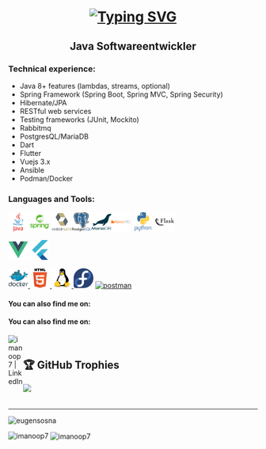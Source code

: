 
<h1 align="center">
    <a href="https://git.io/typing-svg"><img src="https://readme-typing-svg.herokuapp.com?font=Fira+Code&pause=1000&width=435&lines=Hallo+Zusammen+%F0%9F%91%8B!+Ich+bin+Yevhen" alt="Typing SVG" /></a>
</h1>
<h2 align="center">Java Softwareentwickler</h2>

### Technical experience:
* Java 8+ features (lambdas, streams, optional)
* Spring Framework (Spring Boot, Spring MVC, Spring Security)
* Hibernate/JPA
* RESTful web services
* Testing frameworks (JUnit, Mockito)
* Rabbitmq
* PostgresQL/MariaDB
* Dart
* Flutter 
* Vuejs 3.x
* Ansible 
* Podman/Docker 

<!-- 👉[My Online Portfolio]() -->
<h3 align="left">Languages and Tools:</h3>
<p align="left"> 

<img src="https://raw.githubusercontent.com/devicons/devicon/master/icons/java/java-original-wordmark.svg" alt="java" width="40" height="40"/> 
<img src="https://raw.githubusercontent.com/devicons/devicon/master/icons/spring/spring-original-wordmark.svg" alt="spring" width="40" height="40"/> 
<img src="https://raw.githubusercontent.com/devicons/devicon/master/icons/hibernate/hibernate-original-wordmark.svg" alt="hibernate" width="40" height="40"/><img src="https://raw.githubusercontent.com/devicons/devicon/master/icons/postgresql/postgresql-original-wordmark.svg" alt="postgresql" width="40" height="40"/><img src="https://raw.githubusercontent.com/devicons/devicon/master/icons/mariadb/mariadb-original-wordmark.svg" alt="mariadb" width="40" height="40"/><img src="https://raw.githubusercontent.com/devicons/devicon/master/icons/rabbitmq/rabbitmq-original-wordmark.svg" alt="rabbitmq" width="40" height="40"/>

<img src="https://raw.githubusercontent.com/devicons/devicon/master/icons/python/python-original-wordmark.svg" alt="python" width="40" height="40"/>
<img src="https://raw.githubusercontent.com/devicons/devicon/master/icons/flask/flask-original-wordmark.svg" alt="flask" width="40" height="40"/>

<a href="https://vuejs.org/"><img src="https://raw.githubusercontent.com/devicons/devicon/master/icons/vuejs/vuejs-original.svg" alt="vuejs" width="40" height="40"/></a>
<a href="https://flutter.dev/"><img src="https://raw.githubusercontent.com/devicons/devicon/master/icons/flutter/flutter-original.svg" alt="flutter" width="40" height="40"/></a>

 <a href="https://www.docker.com/" target="_blank"> <img src="https://raw.githubusercontent.com/devicons/devicon/master/icons/docker/docker-original-wordmark.svg" alt="docker" width="40" height="40"/> </a> <a href="https://www.w3.org/html/" target="_blank"> <img src="https://raw.githubusercontent.com/devicons/devicon/master/icons/html5/html5-original-wordmark.svg" alt="html5" width="40" height="40"/> </a> <a href="https://www.linux.org/" target="_blank"> <img src="https://raw.githubusercontent.com/devicons/devicon/master/icons/linux/linux-original.svg" alt="linux" width="40" height="40"/> </a> <img src="https://raw.githubusercontent.com/devicons/devicon/master/icons/fedora/fedora-original.svg" alt="fedora" width="40" height="40"/>  <a href="https://postman.com" target="_blank"> <img src="https://www.vectorlogo.zone/logos/getpostman/getpostman-icon.svg" alt="postman" width="40" height="40"/> </a> 

 #### You can also find me on: 

#### You can also find me on: 


[<img align="left" alt="imanoop7 | LinkedIn" width="30px" src="https://img.icons8.com/color/48/000000/linkedin.png" />][linkedin]

<br>


## 🏆 GitHub Trophies
![](https://github-profile-trophy.vercel.app/?username=eugensosna&theme=radical&no-frame=false&no-bg=true&margin-w=4)                                                                                                                                                                    
<br>

<hr>

[linkedin]:https://www.linkedin.com/in/yevhen-sosna%F0%9F%87%BA%F0%9F%87%A6-a98699330/



<p align="left"> <img src="https://komarev.com/ghpvc/?username=eugensosna&label=Profile%20views&color=0e75b6&style=flat" alt="eugensosna" /> </p>
<p><img align="left" src="https://github-readme-stats.vercel.app/api/top-langs?username=eugensosna&show_icons=true&locale=de&layout=compact" alt="imanoop7" /></p><p>&nbsp;<img align="center" src="https://github-readme-stats.vercel.app/api?username=eugensosna&show_icons=true&locale=de" alt="imanoop7" /></p>



<!--
**eugensosna/eugensosna** is a ✨ _special_ ✨ repository because its `README.md` (this file) appears on your GitHub profile.

Here are some ideas to get you started:

- 🔭 I’m currently working on ...
- 🌱 I’m currently learning ...
- 👯 I’m looking to collaborate on ...
- 🤔 I’m looking for help with ...
- 💬 Ask me about ...
- 📫 How to reach me: ...
- 😄 Pronouns: ...
- ⚡ Fun fact: ...
-->
